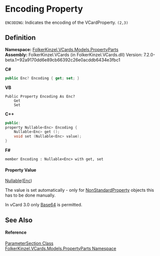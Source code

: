 # Encoding Property


`ENCODING`: Indicates the encoding of the VCardProperty. `(2,3)`



## Definition
**Namespace:** <a href="dbd283d2-4531-056c-7d94-281acad42316.md">FolkerKinzel.VCards.Models.PropertyParts</a>  
**Assembly:** FolkerKinzel.VCards (in FolkerKinzel.VCards.dll) Version: 7.2.0-beta.1+92a9170dd6e89cb66392c26e0acddb6434e3fbc1

**C#**
``` C#
public Enc? Encoding { get; set; }
```
**VB**
``` VB
Public Property Encoding As Enc?
	Get
	Set
```
**C++**
``` C++
public:
property Nullable<Enc> Encoding {
	Nullable<Enc> get ();
	void set (Nullable<Enc> value);
}
```
**F#**
``` F#
member Encoding : Nullable<Enc> with get, set
```



#### Property Value
<a href="https://learn.microsoft.com/dotnet/api/system.nullable-1" target="_blank" rel="noopener noreferrer">Nullable</a>(<a href="d5a21866-435b-8c36-b51b-8f535ec3cc27.md">Enc</a>)  

The value is set automatically - only for <a href="96debf4b-ac3d-b14a-1b24-db26564c0795.md">NonStandardProperty</a> objects this has to be done manually.

In vCard 3.0 only <a href="d5a21866-435b-8c36-b51b-8f535ec3cc27.md">Base64</a> is permitted.


## See Also


#### Reference
<a href="9ce61c6e-887e-11ed-315e-910e380fb81e.md">ParameterSection Class</a>  
<a href="dbd283d2-4531-056c-7d94-281acad42316.md">FolkerKinzel.VCards.Models.PropertyParts Namespace</a>  

